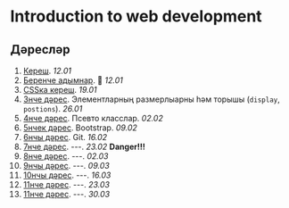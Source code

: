 Introduction to web development
===============================

Дәресләр
--------

1. [Кереш](/Lesson-0.md). *12.01*
2. [Беренче адымнар](/Lesson-1.md). :baby: *12.01*
3. [CSSка кереш](/Lesson-2.md). *19.01*
3. [3нче дәрес](/Lesson-3.md). Элементларның размерлыарны һәм торышы (`display`, `postions`). *26.01*
4. [4нче дәрес](/Lesson-4.md). Псевто класслар. *02.02*
4. [5нчек дәрес](/Lesson-5.md). Bootstrap. *09.02*
4. [6нчы дәрес](/Lesson-5.md). Git. *16.02*
4. [7нче дәрес](/Lesson-5.md). ---. *23.02* **Danger!!!**
4. [8нче дәрес](/Lesson-5.md). ---. *02.03*
4. [9нчы дәрес](/Lesson-5.md). ---. *09.03*
4. [10нчы дәрес](/Lesson-5.md). ---. *16.03*
4. [11нче дәрес](/Lesson-5.md). ---. *23.03*
4. [11нче дәрес](/Lesson-5.md). ---. *30.03*